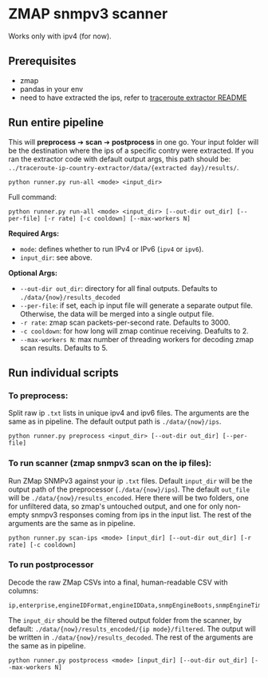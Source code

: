 # ZMAP snmpv3 scanner

Works only with ipv4 (for now).

## Prerequisites
- zmap
- pandas in your env
- need to have extracted the ips, refer to [traceroute extractor README](../traceroute-ip-country-extractor//README.md)

## Run entire pipeline
This will **preprocess** ➔ **scan** ➔ **postprocess** in one go. Your input folder will be the destination where the ips of a specific contry were extracted. If you ran the extractor code with default output args, this path should be: `../traceroute-ip-country-extractor/data/{extracted day}/results/`.
```
python runner.py run-all <mode> <input_dir>
```

Full command:
```
python runner.py run-all <mode> <input_dir> [--out-dir out_dir] [--per-file] [-r rate] [-c cooldown] [--max-workers N]
```
**Required Args:**
- `mode`: defines whether to run IPv4 or IPv6 (`ipv4` or `ipv6`).
- `input_dir`: see above.

**Optional Args:**
- `--out-dir out_dir`: directory for all final outputs. Defaults to `./data/{now}/results_decoded`
- `--per-file`: if set, each ip input file will generate a separate output file. Otherwise, the data will be merged into a single output file. 
- `-r rate`: zmap scan packets-per-second rate. Defaults to 3000.
- `-c cooldown`: for how long will zmap continue receiving. Deafults to 2.
- `--max-workers N`: max number of threading workers for decoding zmap scan results. Defaults to 5.


## Run individual scripts

### To preprocess: 
Split raw ip `.txt` lists in unique ipv4 and ipv6 files. The arguments are the same as in pipeline. The default output path is `./data/{now}/ips`.
```
python runner.py preprocess <input_dir> [--out-dir out_dir] [--per-file]
```

### To run scanner (zmap snmpv3 scan on the ip files):
Run ZMap SNMPv3 against your ip `.txt` files. Default `input_dir` will be the output path of the preprocessor (`./data/{now}/ips`). The default `out_file` will be `./data/{now}/results_encoded`. Here there will be two folders, one for unfiltered data, so zmap's untouched output, and one for only non-empty snmpv3 responses coming from ips in the input list. The rest of the arguments are the same as in pipeline.
```
python runner.py scan-ips <mode> [input_dir] [--out-dir out_dir] [-r rate] [-c cooldown]
```

### To run postprocessor 
Decode the raw ZMap CSVs into a final, human-readable CSV with columns: 
```
ip,enterprise,engineIDFormat,engineIDData,snmpEngineBoots,snmpEngineTime
```
The `input_dir` should be the filtered output folder from the scanner, by default: `./data/{now}/results_encoded/{ip mode}/filtered`. The output will be written in `./data/{now}/results_decoded`. The rest of the arguments are the same as in pipeline.

```
python runner.py postprocess <mode> [input_dir] [--out-dir out_dir] [--max-workers N]
```
